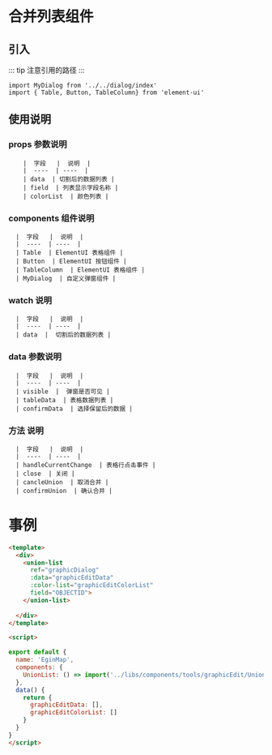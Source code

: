 # 合并列表组件

## 引入

::: tip
  注意引用的路径
:::

```
import MyDialog from '../../dialog/index'
import { Table, Button, TableColumn} from 'element-ui'

```

## 使用说明

  ### props 参数说明
      
        |  字段   |  说明  |
        |  ----  | ----  |
        | data  | 切割后的数据列表 |
        | field  | 列表显示字段名称 |
        | colorList  | 颜色列表 |


  ### components 组件说明
    
      |  字段   |  说明  |
      |  ----  | ----  |
      | Table  | ElementUI 表格组件 |
      | Button  | ElementUI 按钮组件 |
      | TableColumn  | ElementUI 表格组件 |
      | MyDialog  | 自定义弹窗组件 |

  
  ### watch 说明
    
      |  字段   |  说明  |
      |  ----  | ----  |
      | data  |  切割后的数据列表 |


  ### data 参数说明
    
      |  字段   |  说明  |
      |  ----  | ----  |
      | visible  |  弹窗是否可见 |
      | tableData  | 表格数据列表 |
      | confirmData  | 选择保留后的数据 |


  ### 方法 说明
  
      |  字段   |  说明  |
      |  ----  | ----  |
      | handleCurrentChange  | 表格行点击事件 |
      | close  | 关闭 |
      | cancleUnion  | 取消合并 |
      | confirmUnion  | 确认合并 |
# 事例

```html
<template>
  <div>
    <union-list 
      ref="graphicDialog"
      :data="graphicEditData"
      :color-list="graphicEditColorList"
      field="OBJECTID">
    </union-list>
  
  </div>
</template>

<script>

export default {
  name: 'EginMap',
  components: {
    UnionList: () => import('../libs/components/tools/graphicEdit/UnionList'), 
  },
  data() {
    return {
      graphicEditData: [],
      graphicEditColorList: []
    }
  }
}
</script>
```